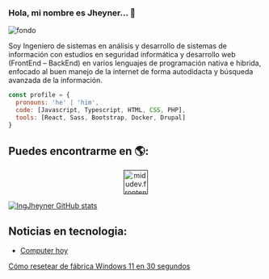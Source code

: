 ### Hola, mi nombre es Jheyner... 👋

![fondo](https://user-images.githubusercontent.com/38741238/139778759-7f232754-e856-4b77-9328-72917c60da80.jpeg)

Soy Ingeniero de sistemas en análisis y desarrollo de sistemas de información con estudios en seguridad informática y desarrollo web (FrontEnd – BackEnd) en varios lenguajes de programación nativa e hibrida, enfocado al buen manejo de la internet de forma autodidacta y búsqueda avanzada de la información.

```js
const profile = {
  pronouns: 'he' | 'him',
  code: [Javascript, Typescript, HTML, CSS, PHP],
  tools: [React, Sass, Bootstrap, Docker, Drupal]
}
```
## Puedes encontrarme en 🌎:
<p align='center'>
    <a href='' target='_blank'>
        <img align='center' src='https://cdn.jsdelivr.net/npm/simple-icons@3.0.1/icons/facebook.svg' alt='midudev.frontend' height='48' width='48'/>
    </a>
</p>

[![IngJheyner GitHub stats](https://github-readme-stats.vercel.app/api?username=IngJheyner)](https://github.com/anuraghazra/github-readme-stats)

<!--
**IngJheyner/IngJheyner** is a ✨ _special_ ✨ repository because its `README.md` (this file) appears on your GitHub profile.

Here are some ideas to get you started:

- 🔭 I’m currently working on ...
- 🌱 I’m currently learning ...
- 👯 I’m looking to collaborate on ...
- 🤔 I’m looking for help with ...
- 💬 Ask me about ...
- 📫 How to reach me: ...
- 😄 Pronouns: ...
- ⚡ Fun fact: ...
-->

## Noticias en tecnologia:
- [Computer hoy](https://computerhoy.com/)

[Cómo resetear de fábrica Windows 11 en 30 segundos](https://computerhoy.com/noticias/tecnologia/resetear-fabrica-windows-11-960717)